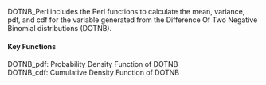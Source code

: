 DOTNB_Perl includes the Perl functions to calculate the mean, variance, pdf, and cdf for the variable generated from 
the Difference Of Two Negative Binomial distributions (DOTNB).

#### Key Functions
DOTNB_pdf: Probability Density Function of DOTNB  
DOTNB_cdf: Cumulative Density Function of DOTNB
